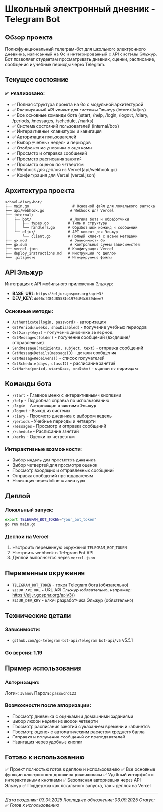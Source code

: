 # Школьный электронный дневник - Telegram Bot

## Обзор проекта

Полнофункциональный телеграм-бот для школьного электронного дневника, написанный на Go и интегрированный с API системы Эльжур. Бот позволяет студентам просматривать дневник, оценки, расписание, сообщения и учебные периоды через Telegram.

## Текущее состояние

### ✅ Реализовано:
- ✅ Полная структура проекта на Go с модульной архитектурой
- ✅ Расширенный API клиент для системы Эльжур (internal/eljur/)
- ✅ Все основные команды бота (/start, /help, /login, /logout, /diary, /periods, /messages, /schedule, /marks)
- ✅ Система состояний пользователей (internal/bot/)
- ✅ Интерактивные клавиатуры и навигация
- ✅ Авторизация пользователей
- ✅ Выбор учебных недель и периодов
- ✅ Отображение дневника с оценками
- ✅ Просмотр и отправка сообщений
- ✅ Просмотр расписания занятий
- ✅ Просмотр оценок по четвертям
- ✅ Webhook для деплоя на Vercel (api/webhook.go)
- ✅ Конфигурация для Vercel (vercel.json)

## Архитектура проекта

```
school-diary-bot/
├── main.go                    # Основной файл для локального запуска
├── api/webhook.go            # Webhook для Vercel
├── internal/
│   ├── bot/                  # Логика бота и обработчики
│   │   ├── types.go         # Типы и структуры
│   │   └── handlers.go      # Обработчики команд и сообщений
│   └── eljur/               # API клиент для Эльжур
│       └── client.go        # Полный клиент с всеми методами
├── go.mod                    # Зависимости Go
├── go.sum                    # Контрольные суммы зависимостей
├── vercel.json              # Конфигурация Vercel
├── deploy_instructions.md   # Инструкции по деплою
└── .gitignore               # Игнорируемые файлы
```

## API Эльжур

Интеграция с API мобильного приложения Эльжур:
- **BASE_URL**: `https://eljur.gospmr.org/apiv3/`
- **DEV_KEY**: `dd06cf484d85581e1976d93c639deee7`

### Основные методы:
- `Authenticate(login, password)` - авторизация
- `GetPeriods(weeks, showDisabled)` - получение учебных периодов
- `GetDiary(days)` - получение дневника за период
- `GetMessages(folder)` - получение сообщений (входящие/отправленные)
- `SendMessage(recipients, subject, text)` - отправка сообщений
- `GetMessageDetails(messageID)` - детали сообщения
- `GetMessageReceivers()` - список получателей
- `GetSchedule(days, classID)` - расписание занятий
- `GetMarks(period, startDate, endDate)` - оценки по периодам

## Команды бота

- `/start` - Главное меню с интерактивными кнопками
- `/help` - Подробная справка по использованию
- `/login` - Авторизация в системе Эльжур
- `/logout` - Выход из системы
- `/diary` - Просмотр дневника с выбором недель
- `/periods` - Учебные периоды и четверти
- `/messages` - Просмотр и отправка сообщений
- `/schedule` - Расписание занятий
- `/marks` - Оценки по четвертям

### Интерактивные возможности:
- Выбор недель для просмотра дневника
- Выбор четвертей для просмотра оценок
- Просмотр входящих и отправленных сообщений
- Отправка сообщений преподавателям
- Навигация через inline клавиатуры

## Деплой

### Локальный запуск:
```bash
export TELEGRAM_BOT_TOKEN="your_bot_token"
go run main.go
```

### Деплой на Vercel:
1. Настроить переменную окружения `TELEGRAM_BOT_TOKEN`
2. Настроить webhook в Telegram Bot API
3. Деплой выполняется через `vercel.json`

## Переменные окружения

- `TELEGRAM_BOT_TOKEN` - токен Telegram бота (обязательно)
- `ELJUR_API_URL` - URL API Эльжур (обязательно, например: https://eljur.gospmr.org/apiv3/)
- `ELJUR_DEV_KEY` - ключ разработчика Эльжур (обязательно)

## Технические детали

### Зависимости:
- `github.com/go-telegram-bot-api/telegram-bot-api/v5` v5.5.1

### Go версия: 1.19

## Пример использования

### Авторизация:
Логин: `Ivanov`
Пароль: `password123`

### Возможности после авторизации:
- Просмотр дневника с оценками и домашними заданиями
- Выбор любой недели из любой четверти
- Просмотр расписания занятий с указанием времени и кабинетов
- Просмотр оценок с автоматическим расчетом среднего балла
- Отправка и получение сообщений от преподавателей
- Навигация через удобные кнопки

## Готово к использованию

✅ Проект полностью готов к деплою и использованию
✅ Все основные функции электронного дневника реализованы
✅ Удобный интерфейс с интерактивными кнопками
✅ Безопасная авторизация через API Эльжур
✅ Поддержка как локального запуска, так и деплоя на Vercel

---

*Дата создания: 03.09.2025*
*Последнее обновление: 03.09.2025*
*Статус: ✅ Готов к использованию*